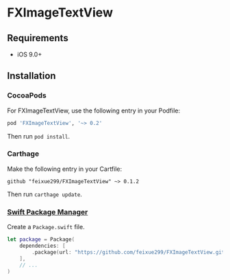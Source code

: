 # FXImageTextView
 
## Requirements
- iOS 9.0+
 
## Installation
 
### CocoaPods

For FXImageTextView, use the following entry in your Podfile:

```rb
pod 'FXImageTextView', '~> 0.2'
```

Then run `pod install`.

### Carthage

Make the following entry in your Cartfile:

```
github "feixue299/FXImageTextView" ~> 0.1.2
```

Then run `carthage update`.

### [Swift Package Manager](https://github.com/apple/swift-package-manager)

Create a `Package.swift` file.

```swift
let package = Package(
    dependencies: [
        .package(url: "https://github.com/feixue299/FXImageTextView.git", from: "0.1.2")
    ],
    // ...
)
```
